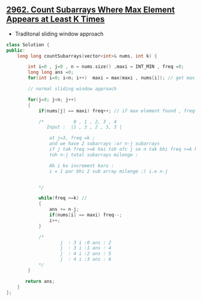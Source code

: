 ## [2962. Count Subarrays Where Max Element Appears at Least K Times](https://leetcode.com/problems/count-subarrays-where-max-element-appears-at-least-k-times/?envType=daily-question&envId=2024-03-29)

- Traditonal sliding window approach

```cpp
class Solution {
public:
    long long countSubarrays(vector<int>& nums, int k) {

        int i=0 , j=0 , n = nums.size() ,maxi = INT_MIN , freq =0;
        long long ans =0;
        for(int i=0; i<n; i++)  maxi = max(maxi , nums[i]); // get max element

        // normal sliding window approach

        for(j=0; j<n; j++)
        {
            if(nums[j] == maxi) freq++; // if max element found , freq++;

            /*           0 , 1 , 2, 3 , 4
               Input :  |1 , 3 , 2 , 3, 3 |

                at j=3, freq =k ;
                and we have 2 subarrays :or n-j subarrays
                if j tak freq >=k hai toh ofc j se n tak bhi freq >=k hi rahegi
                toh n-j total subarrays milenge :

                Ab i ko increment karo :
                i = 1 par bhi 2 sub array milenge :) i.e n-j


            */

            while(freq >=k) //
            {
                ans += n-j;
                if(nums[i] == maxi) freq--;
                i++;
            }

            /*
                    j  : 3 i :0 ans : 2
                    j  : 3 i :1 ans : 4
                    j  : 4 i :2 ans : 5
                    j  : 4 i :3 ans : 6
            */
        }

       return ans;
    }
};
```
